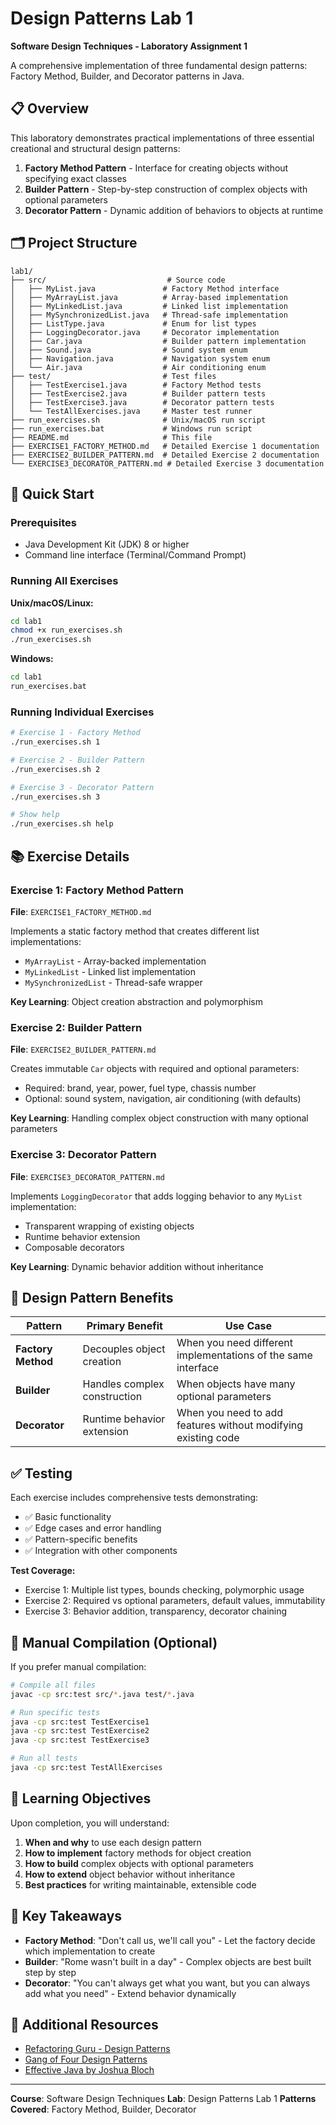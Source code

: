 # Design Patterns Lab 1

**Software Design Techniques - Laboratory Assignment 1**

A comprehensive implementation of three fundamental design patterns: Factory Method, Builder, and Decorator patterns in Java.

## 📋 Overview

This laboratory demonstrates practical implementations of three essential creational and structural design patterns:

1. **Factory Method Pattern** - Interface for creating objects without specifying exact classes
2. **Builder Pattern** - Step-by-step construction of complex objects with optional parameters
3. **Decorator Pattern** - Dynamic addition of behaviors to objects at runtime

## 🗂️ Project Structure

```
lab1/
├── src/                           # Source code
│   ├── MyList.java               # Factory Method interface
│   ├── MyArrayList.java          # Array-based implementation
│   ├── MyLinkedList.java         # Linked list implementation
│   ├── MySynchronizedList.java   # Thread-safe implementation
│   ├── ListType.java             # Enum for list types
│   ├── LoggingDecorator.java     # Decorator implementation
│   ├── Car.java                  # Builder pattern implementation
│   ├── Sound.java                # Sound system enum
│   ├── Navigation.java           # Navigation system enum
│   └── Air.java                  # Air conditioning enum
├── test/                         # Test files
│   ├── TestExercise1.java        # Factory Method tests
│   ├── TestExercise2.java        # Builder pattern tests
│   ├── TestExercise3.java        # Decorator pattern tests
│   └── TestAllExercises.java     # Master test runner
├── run_exercises.sh              # Unix/macOS run script
├── run_exercises.bat             # Windows run script
├── README.md                     # This file
├── EXERCISE1_FACTORY_METHOD.md   # Detailed Exercise 1 documentation
├── EXERCISE2_BUILDER_PATTERN.md  # Detailed Exercise 2 documentation
└── EXERCISE3_DECORATOR_PATTERN.md # Detailed Exercise 3 documentation
```

## 🚀 Quick Start

### Prerequisites
- Java Development Kit (JDK) 8 or higher
- Command line interface (Terminal/Command Prompt)

### Running All Exercises

**Unix/macOS/Linux:**
```bash
cd lab1
chmod +x run_exercises.sh
./run_exercises.sh
```

**Windows:**
```cmd
cd lab1
run_exercises.bat
```

### Running Individual Exercises

```bash
# Exercise 1 - Factory Method
./run_exercises.sh 1

# Exercise 2 - Builder Pattern
./run_exercises.sh 2

# Exercise 3 - Decorator Pattern
./run_exercises.sh 3

# Show help
./run_exercises.sh help
```

## 📚 Exercise Details

### Exercise 1: Factory Method Pattern
**File**: `EXERCISE1_FACTORY_METHOD.md`

Implements a static factory method that creates different list implementations:
- `MyArrayList` - Array-backed implementation
- `MyLinkedList` - Linked list implementation
- `MySynchronizedList` - Thread-safe wrapper

**Key Learning**: Object creation abstraction and polymorphism

### Exercise 2: Builder Pattern
**File**: `EXERCISE2_BUILDER_PATTERN.md`

Creates immutable `Car` objects with required and optional parameters:
- Required: brand, year, power, fuel type, chassis number
- Optional: sound system, navigation, air conditioning (with defaults)

**Key Learning**: Handling complex object construction with many optional parameters

### Exercise 3: Decorator Pattern
**File**: `EXERCISE3_DECORATOR_PATTERN.md`

Implements `LoggingDecorator` that adds logging behavior to any `MyList` implementation:
- Transparent wrapping of existing objects
- Runtime behavior extension
- Composable decorators

**Key Learning**: Dynamic behavior addition without inheritance

## 🎯 Design Pattern Benefits

| Pattern | Primary Benefit | Use Case |
|---------|----------------|----------|
| **Factory Method** | Decouples object creation | When you need different implementations of the same interface |
| **Builder** | Handles complex construction | When objects have many optional parameters |
| **Decorator** | Runtime behavior extension | When you need to add features without modifying existing code |

## ✅ Testing

Each exercise includes comprehensive tests demonstrating:
- ✅ Basic functionality
- ✅ Edge cases and error handling
- ✅ Pattern-specific benefits
- ✅ Integration with other components

**Test Coverage:**
- Exercise 1: Multiple list types, bounds checking, polymorphic usage
- Exercise 2: Required vs optional parameters, default values, immutability
- Exercise 3: Behavior addition, transparency, decorator chaining

## 🔧 Manual Compilation (Optional)

If you prefer manual compilation:

```bash
# Compile all files
javac -cp src:test src/*.java test/*.java

# Run specific tests
java -cp src:test TestExercise1
java -cp src:test TestExercise2
java -cp src:test TestExercise3

# Run all tests
java -cp src:test TestAllExercises
```

## 📖 Learning Objectives

Upon completion, you will understand:

1. **When and why** to use each design pattern
2. **How to implement** factory methods for object creation
3. **How to build** complex objects with optional parameters
4. **How to extend** object behavior without inheritance
5. **Best practices** for writing maintainable, extensible code

## 🌟 Key Takeaways

- **Factory Method**: "Don't call us, we'll call you" - Let the factory decide which implementation to create
- **Builder**: "Rome wasn't built in a day" - Complex objects are best built step by step
- **Decorator**: "You can't always get what you want, but you can always add what you need" - Extend behavior dynamically

## 📝 Additional Resources

- [Refactoring Guru - Design Patterns](https://refactoring.guru/design-patterns)
- [Gang of Four Design Patterns](https://en.wikipedia.org/wiki/Design_Patterns)
- [Effective Java by Joshua Bloch](https://www.amazon.com/Effective-Java-Joshua-Bloch/dp/0134685997)

---

**Course**: Software Design Techniques
**Lab**: Design Patterns Lab 1
**Patterns Covered**: Factory Method, Builder, Decorator